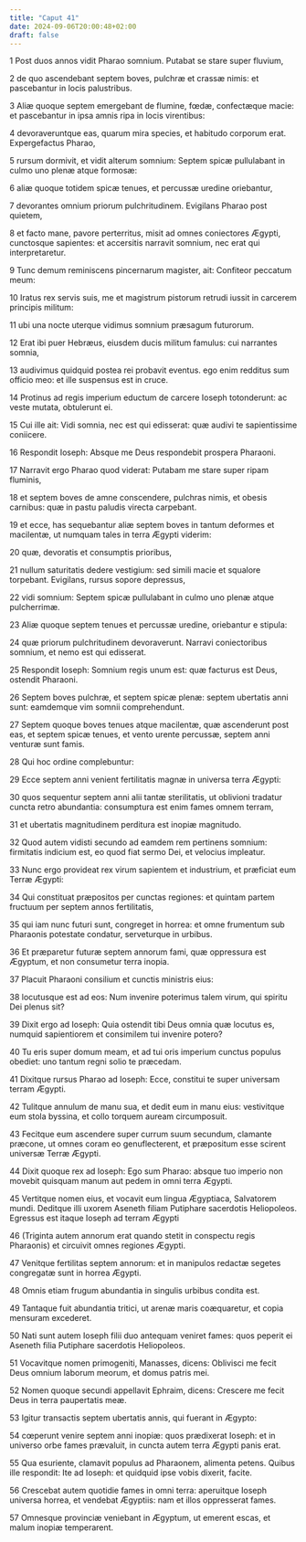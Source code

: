 ```yaml
---
title: "Caput 41"
date: 2024-09-06T20:00:48+02:00
draft: false
---
```



1 Post duos annos vidit Pharao somnium. Putabat se stare super fluvium,

2 de quo ascendebant septem boves, pulchræ et crassæ nimis: et pascebantur in locis palustribus.

3 Aliæ quoque septem emergebant de flumine, fœdæ, confectæque macie: et pascebantur in ipsa amnis ripa in locis virentibus:

4 devoraveruntque eas, quarum mira species, et habitudo corporum erat. Expergefactus Pharao,

5 rursum dormivit, et vidit alterum somnium: Septem spicæ pullulabant in culmo uno plenæ atque formosæ:

6 aliæ quoque totidem spicæ tenues, et percussæ uredine oriebantur,

7 devorantes omnium priorum pulchritudinem. Evigilans Pharao post quietem,

8 et facto mane, pavore perterritus, misit ad omnes coniectores Ægypti, cunctosque sapientes: et accersitis narravit somnium, nec erat qui interpretaretur.

9 Tunc demum reminiscens pincernarum magister, ait: Confiteor peccatum meum:

10 Iratus rex servis suis, me et magistrum pistorum retrudi iussit in carcerem principis militum:

11 ubi una nocte uterque vidimus somnium præsagum futurorum.

12 Erat ibi puer Hebræus, eiusdem ducis militum famulus: cui narrantes somnia,

13 audivimus quidquid postea rei probavit eventus. ego enim redditus sum officio meo: et ille suspensus est in cruce.

14 Protinus ad regis imperium eductum de carcere Ioseph totonderunt: ac veste mutata, obtulerunt ei.

15 Cui ille ait: Vidi somnia, nec est qui edisserat: quæ audivi te sapientissime coniicere.

16 Respondit Ioseph: Absque me Deus respondebit prospera Pharaoni.

17 Narravit ergo Pharao quod viderat: Putabam me stare super ripam fluminis,

18 et septem boves de amne conscendere, pulchras nimis, et obesis carnibus: quæ in pastu paludis virecta carpebant.

19 et ecce, has sequebantur aliæ septem boves in tantum deformes et macilentæ, ut numquam tales in terra Ægypti viderim:

20 quæ, devoratis et consumptis prioribus,

21 nullum saturitatis dedere vestigium: sed simili macie et squalore torpebant. Evigilans, rursus sopore depressus,

22 vidi somnium: Septem spicæ pullulabant in culmo uno plenæ atque pulcherrimæ.

23 Aliæ quoque septem tenues et percussæ uredine, oriebantur e stipula:

24 quæ priorum pulchritudinem devoraverunt. Narravi coniectoribus somnium, et nemo est qui edisserat.

25 Respondit Ioseph: Somnium regis unum est: quæ facturus est Deus, ostendit Pharaoni.

26 Septem boves pulchræ, et septem spicæ plenæ: septem ubertatis anni sunt: eamdemque vim somnii comprehendunt.

27 Septem quoque boves tenues atque macilentæ, quæ ascenderunt post eas, et septem spicæ tenues, et vento urente percussæ, septem anni venturæ sunt famis.

28 Qui hoc ordine complebuntur:

29 Ecce septem anni venient fertilitatis magnæ in universa terra Ægypti:

30 quos sequentur septem anni alii tantæ sterilitatis, ut oblivioni tradatur cuncta retro abundantia: consumptura est enim fames omnem terram,

31 et ubertatis magnitudinem perditura est inopiæ magnitudo.

32 Quod autem vidisti secundo ad eamdem rem pertinens somnium: firmitatis indicium est, eo quod fiat sermo Dei, et velocius impleatur.

33 Nunc ergo provideat rex virum sapientem et industrium, et præficiat eum Terræ Ægypti:

34 Qui constituat præpositos per cunctas regiones: et quintam partem fructuum per septem annos fertilitatis,

35 qui iam nunc futuri sunt, congreget in horrea: et omne frumentum sub Pharaonis potestate condatur, serveturque in urbibus.

36 Et præparetur futuræ septem annorum fami, quæ oppressura est Ægyptum, et non consumetur terra inopia.

37 Placuit Pharaoni consilium et cunctis ministris eius:

38 locutusque est ad eos: Num invenire poterimus talem virum, qui spiritu Dei plenus sit?

39 Dixit ergo ad Ioseph: Quia ostendit tibi Deus omnia quæ locutus es, numquid sapientiorem et consimilem tui invenire potero?

40 Tu eris super domum meam, et ad tui oris imperium cunctus populus obediet: uno tantum regni solio te præcedam.

41 Dixitque rursus Pharao ad Ioseph: Ecce, constitui te super universam terram Ægypti.

42 Tulitque annulum de manu sua, et dedit eum in manu eius: vestivitque eum stola byssina, et collo torquem auream circumposuit.

43 Fecitque eum ascendere super currum suum secundum, clamante præcone, ut omnes coram eo genuflecterent, et præpositum esse scirent universæ Terræ Ægypti.

44 Dixit quoque rex ad Ioseph: Ego sum Pharao: absque tuo imperio non movebit quisquam manum aut pedem in omni terra Ægypti.

45 Vertitque nomen eius, et vocavit eum lingua Ægyptiaca, Salvatorem mundi. Deditque illi uxorem Aseneth filiam Putiphare sacerdotis Heliopoleos. Egressus est itaque Ioseph ad terram Ægypti

46 (Triginta autem annorum erat quando stetit in conspectu regis Pharaonis) et circuivit omnes regiones Ægypti.

47 Venitque fertilitas septem annorum: et in manipulos redactæ segetes congregatæ sunt in horrea Ægypti.

48 Omnis etiam frugum abundantia in singulis urbibus condita est.

49 Tantaque fuit abundantia tritici, ut arenæ maris coæquaretur, et copia mensuram excederet.

50 Nati sunt autem Ioseph filii duo antequam veniret fames: quos peperit ei Aseneth filia Putiphare sacerdotis Heliopoleos.

51 Vocavitque nomen primogeniti, Manasses, dicens: Oblivisci me fecit Deus omnium laborum meorum, et domus patris mei.

52 Nomen quoque secundi appellavit Ephraim, dicens: Crescere me fecit Deus in terra paupertatis meæ.

53 Igitur transactis septem ubertatis annis, qui fuerant in Ægypto:

54 cœperunt venire septem anni inopiæ: quos prædixerat Ioseph: et in universo orbe fames prævaluit, in cuncta autem terra Ægypti panis erat.

55 Qua esuriente, clamavit populus ad Pharaonem, alimenta petens. Quibus ille respondit: Ite ad Ioseph: et quidquid ipse vobis dixerit, facite.

56 Crescebat autem quotidie fames in omni terra: aperuitque Ioseph universa horrea, et vendebat Ægyptiis: nam et illos oppresserat fames.

57 Omnesque provinciæ veniebant in Ægyptum, ut emerent escas, et malum inopiæ temperarent.


